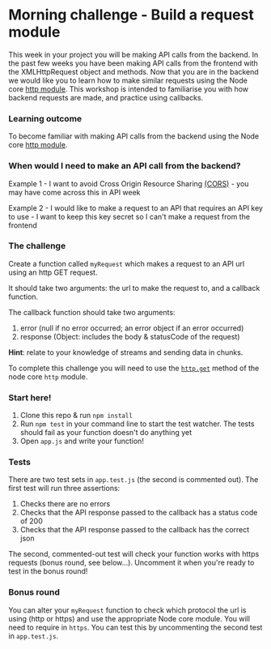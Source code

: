 # Morning challenge - Build a request module
This week in your project you will be making API calls from the backend. In the past few weeks you have been making API calls from the frontend with the XMLHttpRequest object and methods. Now that you are in the backend we would like you to learn how to make similar requests using the Node core [http module](https://nodejs.org/api/http.html). This workshop is intended to familiarise you with how backend requests are made, and practice using callbacks.

### Learning outcome
To become familiar with making API calls from the backend using the Node core [http module](https://nodejs.org/api/http.html).

### When would I need to make an API call from the backend?
Example 1 - I want to avoid Cross Origin Resource Sharing [(CORS)](https://developer.mozilla.org/en-US/docs/Web/HTTP/CORS) - you may have come across this in API week

Example 2 - I would like to make a request to an API that requires an API key to use - I want to keep this key secret so I can't make a request from the frontend

### The challenge

Create a function called `myRequest` which makes a request to an API url using an http GET request.

It should take two arguments: the url to make the request to, and a callback function.

The callback function should take two arguments:

  1. error (null if no error occurred; an error object if an error occurred)
  2. response (Object: includes the body & statusCode of the request)

**Hint**: relate to your knowledge of streams and sending data in chunks.

To complete this challenge you will need to use the [`http.get`](https://nodejs.org/api/http.html#http_http_get_options_callback) method of the node core `http` module.

### Start here!
1) Clone this repo & run `npm install`
2) Run `npm test` in your command line to start the test watcher. The tests should fail as your function doesn't do anything yet
3) Open `app.js` and write your function!

### Tests
There are two test sets in `app.test.js` (the second is commented out). The first test will run three assertions: 
1) Checks there are no errors
2) Checks that the API response passed to the callback has a status code of 200
3) Checks that the API response passed to the callback has the correct json

The second, commented-out test will check your function works with https requests (bonus round, see below...). Uncomment it when you're ready to test in the bonus round!

### Bonus round
You can alter your `myRequest` function to check which protocol the url is using (http or https) and use the appropriate Node core module. You will need to require in `https`. You can test this by uncommenting the second test in `app.test.js`.
